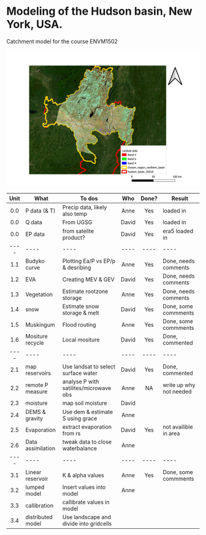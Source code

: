 # Modeling of the Hudson basin, New York, USA.
Catchment model for the course ENVM1502

![map_satelite_imaging](GIS/map_satelite_imaging.jpeg)


| Unit        | What                | To dos                                 | Who   | Done?  |  Result                 |
| :----:      | ----                | ----                                   |:----: | :----: | ----                    |
| 0.0         | P data (& T)        | Precip data, likely also temp          | Anne  | Yes    | loaded in               |  
| 0.0         | Q data              | From UGSG                              | David | Yes    | loaded in               |  
| 0.0         | EP data             | from satelite product?                 | David | Yes    | era5 loaded in          | 
| ----        | ----                | ----                                   | ----  | ----   | ----                    |
| 1.1         | Budyko curve        | Plotting Ea/P vs EP/p &  desribing     | Anne  | Yes    | Done, needs comments    |  
| 1.2         | EVA                 | Creating MEV & GEV                     | David | Yes    | Done, needs comments    |
| 1.3         | Vegetation          | Estimate rootzone storage              | Anne  | Yes    | Done, needs comments    |
| 1.4         | snow                | Estimate snow storage & melt           | David | Yes    | Done, some commments    |  
| 1.5         | Muskingum           | Flood routing                          | Anne  | Yes    | Done, some commments    |
| 1.6         | Mositure recycle    | Local mositure                         | David | Yes    | Done, commented         |
| ----        | ----                | ----                                   | ----  | ----   | ----                    |
| 2.1         | map reservoirs      | Use landsat to select surface water    | David | Yes    | Done, commented         |
| 2.2         | remote P measure    | analyse P with satilites/microwave obs | Anne  | NA     | write up why not needed |
| 2.3         | moisture            | map soil moisture                      | David |        |                         |
| 2.4         | DEMS & gravity      | Use dem & estimate S using grace       | Anne  |        |                         |
| 2.5         | Evaporation         | extract evaporation from rs            | David | Yes    | not availible in area   |
| 2.6         | Data assimilation   | tweak data to close waterbalance       | Anne  |        |                         |
| ----        | ----                | ----                                   | ----  | ----   | ----                    |
| 3.1         | Linear reservoir    | K & alpha values                       | Anne  | Yes    | Done, some commments    |
| 3.2         | lumped model        | Insert values into model               | Anne  |        |                         |
| 3.3         | callibration        | callibrate values in model             |       |        |                         |
| 3.4         | distributed model   | Use landscape and divide into gridcells|       |        |                         |
